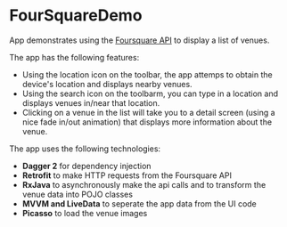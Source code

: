 # FourSquareDemo

App demonstrates using the [Foursquare API](https://developer.foursquare.com/docs/api) to display a list of venues.
 
The app has the following features:
 - Using the location icon on the toolbar, the app attemps to obtain the device's location and displays nearby venues.
 - Using the search icon on the toolbarm, you can type in a location and displays venues in/near that location.
 - Clicking on a venue in the list will take you to a detail screen (using a nice fade in/out animation) that displays more information about the venue.

The app uses the following technologies:
- **Dagger 2** for dependency injection
- **Retrofit** to make HTTP requests from the Foursquare API
- **RxJava** to asynchronously make the api calls and to transform the venue data into POJO classes 
- **MVVM and LiveData** to seperate the app data from the UI code
- **Picasso** to load the venue images
